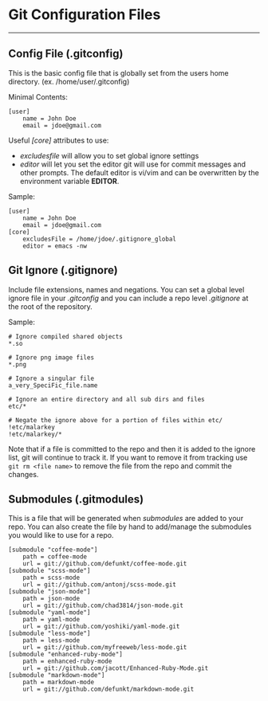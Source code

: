 Git Configuration Files
=======================
---

Config File (.gitconfig)
--------------------------
This is the basic config file that is globally set from the users home directory. (ex. /home/user/.gitconfig)

Minimal Contents:
```
[user]
	name = John Doe
	email = jdoe@gmail.com
```

Useful *[core]* attributes to use:
- *excludesfile* will allow you to set global ignore settings
- *editor* will let you set the editor git will use for commit messages and other prompts. The default editor is vi/vim and can be overwritten by the environment variable **EDITOR**.


Sample:
```
[user]
	name = John Doe
	email = jdoe@gmail.com
[core]
	excludesFile = /home/jdoe/.gitignore_global
	editor = emacs -nw
```

Git Ignore (.gitignore)
-------------------------
Include file extensions, names and negations. You can set a global level ignore file in your *.gitconfig* and you can include a repo level *.gitignore* at the root of the repository.

Sample:
```
# Ignore compiled shared objects
*.so

# Ignore png image files
*.png

# Ignore a singular file
a_very_SpeciFic_file.name

# Ignore an entire directory and all sub dirs and files
etc/*

# Negate the ignore above for a portion of files within etc/
!etc/malarkey
!etc/malarkey/*
```

Note that if a file is committed to the repo and then it is added to the ignore list, git will continue to track it. If you want to remove it from tracking use ```git rm <file name>``` to remove the file from the repo and commit the changes.

Submodules (.gitmodules)
------------------------
This is a file that will be generated when *submodules* are added to your repo. You can also create the file by hand to add/manage the submodules you would like to use for a repo.

```git
[submodule "coffee-mode"]
	path = coffee-mode
	url = git://github.com/defunkt/coffee-mode.git
[submodule "scss-mode"]
	path = scss-mode
	url = git://github.com/antonj/scss-mode.git
[submodule "json-mode"]
	path = json-mode
	url = git://github.com/chad3814/json-mode.git
[submodule "yaml-mode"]
	path = yaml-mode
	url = git://github.com/yoshiki/yaml-mode.git
[submodule "less-mode"]
	path = less-mode
	url = git://github.com/myfreeweb/less-mode.git
[submodule "enhanced-ruby-mode"]
	path = enhanced-ruby-mode
	url = git://github.com/jacott/Enhanced-Ruby-Mode.git
[submodule "markdown-mode"]
	path = markdown-mode
	url = git://github.com/defunkt/markdown-mode.git
```
